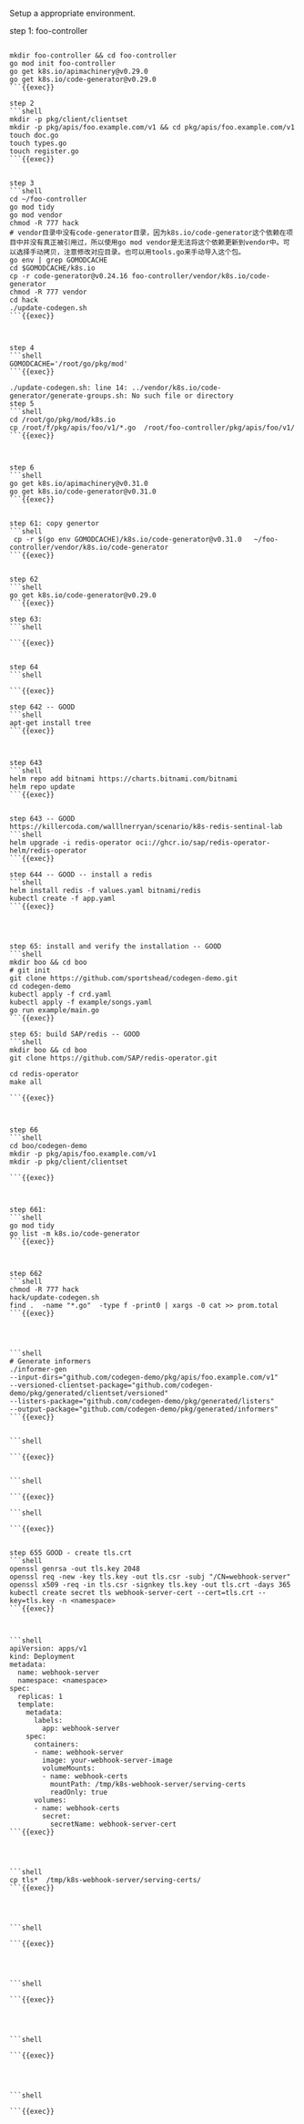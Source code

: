 Setup a appropriate environment.

step 1: foo-controller

```shell

mkdir foo-controller && cd foo-controller
go mod init foo-controller
go get k8s.io/apimachinery@v0.29.0
go get k8s.io/code-generator@v0.29.0
```{{exec}}

step 2
```shell
mkdir -p pkg/client/clientset
mkdir -p pkg/apis/foo.example.com/v1 && cd pkg/apis/foo.example.com/v1
touch doc.go
touch types.go
touch register.go
```{{exec}}


step 3
```shell
cd ~/foo-controller
go mod tidy
go mod vendor
chmod -R 777 hack
# vendor目录中没有code-generator目录，因为k8s.io/code-generator这个依赖在项目中并没有真正被引用过，所以使用go mod vendor是无法将这个依赖更新到vendor中。可以选择手动拷贝，注意修改对应目录。也可以用tools.go来手动导入这个包。
go env | grep GOMODCACHE
cd $GOMODCACHE/k8s.io
cp -r code-generator@v0.24.16 foo-controller/vendor/k8s.io/code-generator
chmod -R 777 vendor
cd hack
./update-codegen.sh
```{{exec}}



step 4
```shell
GOMODCACHE='/root/go/pkg/mod'
```{{exec}}

./update-codegen.sh: line 14: ../vendor/k8s.io/code-generator/generate-groups.sh: No such file or directory
step 5
```shell
cd /root/go/pkg/mod/k8s.io
cp /root/f/pkg/apis/foo/v1/*.go  /root/foo-controller/pkg/apis/foo/v1/
```{{exec}}



step 6
```shell
go get k8s.io/apimachinery@v0.31.0
go get k8s.io/code-generator@v0.31.0
```{{exec}}


step 61: copy genertor
```shell
 cp -r $(go env GOMODCACHE)/k8s.io/code-generator@v0.31.0   ~/foo-controller/vendor/k8s.io/code-generator
```{{exec}}


step 62 
```shell
go get k8s.io/code-generator@v0.29.0
```{{exec}}

step 63: 
```shell

```{{exec}}


step 64
```shell
 
```{{exec}}

step 642 -- GOOD
```shell
apt-get install tree
```{{exec}}



step 643
```shell
helm repo add bitnami https://charts.bitnami.com/bitnami
helm repo update
```{{exec}}


step 643 -- GOOD
https://killercoda.com/walllnerryan/scenario/k8s-redis-sentinal-lab
```shell
helm upgrade -i redis-operator oci://ghcr.io/sap/redis-operator-helm/redis-operator
```{{exec}}

step 644 -- GOOD -- install a redis 
```shell
helm install redis -f values.yaml bitnami/redis
kubectl create -f app.yaml
```{{exec}}




step 65: install and verify the installation -- GOOD
```shell
mkdir boo && cd boo
# git init
git clone https://github.com/sportshead/codegen-demo.git
cd codegen-demo
kubectl apply -f crd.yaml
kubectl apply -f example/songs.yaml
go run example/main.go
```{{exec}}

step 65: build SAP/redis -- GOOD
```shell
mkdir boo && cd boo
git clone https://github.com/SAP/redis-operator.git
   
cd redis-operator
make all

```{{exec}}



step 66
```shell
cd boo/codegen-demo
mkdir -p pkg/apis/foo.example.com/v1
mkdir -p pkg/client/clientset

```{{exec}}



step 661:
```shell
go mod tidy
go list -m k8s.io/code-generator
```{{exec}}



step 662
```shell
chmod -R 777 hack
hack/update-codegen.sh
find .  -name "*.go"  -type f -print0 | xargs -0 cat >> prom.total
```{{exec}}




```shell
# Generate informers
./informer-gen
--input-dirs="github.com/codegen-demo/pkg/apis/foo.example.com/v1"
--versioned-clientset-package="github.com/codegen-demo/pkg/generated/clientset/versioned"
--listers-package="github.com/codegen-demo/pkg/generated/listers"
--output-package="github.com/codegen-demo/pkg/generated/informers"
```{{exec}}


```shell

```{{exec}}


```shell

```{{exec}}

```shell

```{{exec}}


step 655 GOOD - create tls.crt
```shell
openssl genrsa -out tls.key 2048
openssl req -new -key tls.key -out tls.csr -subj "/CN=webhook-server"
openssl x509 -req -in tls.csr -signkey tls.key -out tls.crt -days 365
kubectl create secret tls webhook-server-cert --cert=tls.crt --key=tls.key -n <namespace>
```{{exec}}



```shell
apiVersion: apps/v1
kind: Deployment
metadata:
  name: webhook-server
  namespace: <namespace>
spec:
  replicas: 1
  template:
    metadata:
      labels:
        app: webhook-server
    spec:
      containers:
      - name: webhook-server
        image: your-webhook-server-image
        volumeMounts:
        - name: webhook-certs
          mountPath: /tmp/k8s-webhook-server/serving-certs
          readOnly: true
      volumes:
      - name: webhook-certs
        secret:
          secretName: webhook-server-cert
```{{exec}}




```shell
cp tls*  /tmp/k8s-webhook-server/serving-certs/
```{{exec}}




```shell

```{{exec}}




```shell

```{{exec}}




```shell

```{{exec}}




```shell

```{{exec}}
